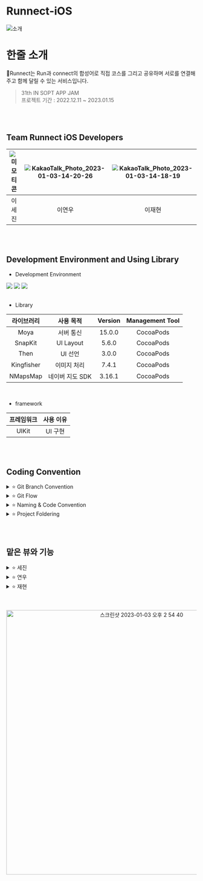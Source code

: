 # Runnect-iOS
![소개](https://user-images.githubusercontent.com/77267404/210302977-b0c11a10-e695-4614-bf03-a0ee1c57823b.png)

# 한줄 소개
🏃Runnect는 Run과 connect의 합성어로 직접 코스를 그리고 공유하며  서로를 연결해주고 함께 달릴 수 있는 서비스입니다.


> 31th IN SOPT APP JAM <br>
> 프로젝트 기간 : 2022.12.11 ~ 2023.01.15

<br>
<br>

##  Team Runnect iOS Developers
![미모티콘](https://user-images.githubusercontent.com/77267404/210303677-1354bea7-fba4-4824-a22a-27ba56327370.png) | ![KakaoTalk_Photo_2023-01-03-14-20-26](https://user-images.githubusercontent.com/77267404/210303710-db640ea4-a716-4947-812a-9b19aae8d2a4.png) | ![KakaoTalk_Photo_2023-01-03-14-18-19](https://user-images.githubusercontent.com/77267404/210303572-f9581df7-c3c0-46a8-9c63-219384d6dd64.png) |
 :---------:|:----------:|:---------:
 이세진 | 이연우 | 이재현 |


<br>
<br>

## Development Environment and Using Library
- Development Environment
<p align="left">
<img src ="https://img.shields.io/badge/Swift-5.7-orange?logo=swift">
<img src ="https://img.shields.io/badge/Xcode-14.0-blue?logo=xcode">
<img src ="https://img.shields.io/badge/iOS-14.0-green.svg">

<br>
<br>

- Library

라이브러리 | 사용 목적 | Version | Management Tool
:---------:|:----------:|:---------: |:---------:
 Moya | 서버 통신 | 15.0.0 | CocoaPods
 SnapKit | UI Layout | 5.6.0 | CocoaPods
 Then | UI 선언 | 3.0.0 | CocoaPods
 Kingfisher | 이미지 처리 | 7.4.1| CocoaPods
 NMapsMap  | 네이버 지도 SDK | 3.16.1| CocoaPods
 
 <br>

- framework

프레임워크 | 사용 이유 
:---------:|:----------:
 UIKit | UI 구현

<br>
<br>

## Coding Convention
<details>
 <summary> ⭐️ Git Branch Convention </summary>
 <div markdown="1">       

 ---
 
 - **Branch Naming Rule**
    - Issue 작성 후 생성되는 번호와 Issue의 간략한 설명 등을 조합하여 Branch 이름 결정
    - `[previx]/<#IssueNumber>-<Description>`
- **Commit Message Rule**
    - `[Prefix] <#IssueNumber>-<Description>`
- **Code Review Rule**
    - 코드 리뷰를 최대한 달고 반영하자! 
   
 <br>

 </div>
 </details>

 <details>
 <summary> ⭐️ Git Flow </summary>
 <div markdown="1">       

 ---
 
 ```
1. 작업 단위별 Issue 생성 : 담당자, 라벨, 프로젝트 연결 

2. Fork 받은 로컬 레포에서 develop 브랜치 최신화 : git pull (origin develop) 

3. Branch 생성 : git switch -c Prefix/#IssueNumber-description 
   > 예시) chore/#3-Project-Setting

4. 로컬 환경에서 작업 후 Add -> Commit -> Push -> Pull Request의 과정을 거친다.
   
   Prefix의 의미
   > [Feat] : 새로운 기능 구현
   > [Chore] : 그 이외의 잡일/ 버전 코드 수정, 패키지 구조 변경, 파일 이동, 파일이름 변경
   > [Add] : 코드 변경 없는 단순 파일 추가, 에셋 및 라이브러리 추가
   > [Setting] : 프로젝트 세팅
   > [Fix] : 버그, 오류 해결, 코드 수정
   > [Style] : 코드 포맷팅, 코드 변경이 없는 경우, 주석 수정
   > [Docs] : README나 WIKI 등의 문서 개정
   > [Refactor] : 전면 수정이 있을 때 사용합니다
   > [Test] : 테스트 모드, 리펙토링 테스트 코드 추가

5. Pull Request 작성 
   - closed : #IssueNumber로 이슈 연결, 리뷰어 지정

6. Code Review 완료 후 Pull Request 작성자가 develop Branch로 merge하기
   - Develop Branch protection rules : Merge 전 최소 1 Approve 필요

7. 종료된 Issue와 Pull Request의 Label과 Project를 관리
```
   
 <br>

 </div>
 </details>

<details>
 <summary> ⭐️ Naming & Code Convention </summary>
 <div markdown="1">       

 ---
 
- 함수, 메서드 : **lowerCamelCase** 사용하고, 동사로 시작한다.
- 변수, 상수 : **lowerCamelCase** 사용한다.
- 클래스, 구조체, enum, extension 등 :  **UpperCamelCase** 사용한다.
- 기본 MVC 폴더링 구조에 따라 파일을 구분하여 사용한다.
- 파일, 클래스 명 약어 사용. 단, UI 선언 구문과 메소드에서는 약어를 사용하지 않는다.
    - 예시) ViewController → `VC`
    - 예시) CollectionViewCell → `CVC`
- 뷰 설정을 위한 함수에서는 **set** 키워드를 사용한다.
    - 예시) func configureUI → `func setUI`
    - 예시) func setDelegate ... → `func configureDelegate`
- 이외 기본 명명규칙은 [Swift Style Guide](https://google.github.io/swift/), [API Design Guidelines](https://www.swift.org/documentation/api-design-guidelines/) , [Swift Style Guide](https://github.com/StyleShare/swift-style-guide)를 참고한다.
- 상속받지 않는 클래스는 **final 키워드**를 붙인다.
- 단일 정의 내에서만 사용되는 특정 기능 구현은 **private 접근 제한자**를 적극 사용한다.
- 퀵헬프기능을 활용한 마크업 문법을 활용한 주석을 적극 사용한다.
- 이외는 커스텀한 **SwiftLint Rule**을 적용한다.
   
   
 <br>

 </div>
 </details>

<details>
 <summary> ⭐️ Project Foldering </summary>
 <div markdown="1">       

 ---
```
📦Runnect-iOS
 ┣ 📂Base.lproj
 ┣ 📂Global
 ┃ ┣ 📂Extension
 ┃ ┃ ┣ 📂Combine+
 ┃ ┃ ┣ 📂Foundation+
 ┃ ┃ ┗ 📂UIKit+
 ┃ ┣ 📂Literal
 ┃ ┣ 📂Protocols
 ┃ ┣ 📂Resource
 ┃ ┣ 📂Supports
 ┃ ┣ 📂UIComponents
 ┃ ┗ 📂Utils
 ┣ 📂Network
 ┃ ┣ 📂Dto
 ┃ ┣ 📂Foundation
 ┃ ┣ 📂Model
 ┃ ┣ 📂Router
 ┃ ┗ 📂Service
 ┣ 📂Presentation
 ┃ ┣ 📂CourseDetail
 ┃ ┃ ┣ 📂VC
 ┃ ┃ ┗ 📂Views
 ┃ ┣ 📂CourseDiscovery
 ┃ ┃ ┣ 📂VC
 ┃ ┃ ┗ 📂Views
 ┃ ┣ 📂CourseDrawing
 ┃ ┃ ┣ 📂VC
 ┃ ┃ ┗ 📂Views
 ┃ ┣ 📂CourseStorage
 ┃ ┃ ┣ 📂VC
 ┃ ┃ ┗ 📂Views
 ┃ ┣ 📂MyPage
 ┃ ┃ ┣ 📂VC
 ┃ ┃ ┗ 📂Views
 ┃ ┣ 📂SignIn
 ┃ ┃ ┣ 📂VC
 ┃ ┃ ┗ 📂Views
 ┃ ┣ 📂Splash
 ┃ ┃ ┗ 📂VC
 ┃ ┗ 📂TabBar
 ┗ 📜Info.plist
```
   
 <br>

 </div>
 </details>

###

<br>

## 맡은 뷰와 기능

<details>
 <summary> ⭐ 세진 </summary>
 <div markdown="1">
 
   1. **로그인 뷰**
       ![Untitled](https://user-images.githubusercontent.com/77267404/212248243-b331aebd-3f41-459e-9830-ed65b864addc.png)

       - 닉네임과 `device uuid` 를 이용하여 임시 로그인 기능을 구현했습니다.
       - UI 요소에는 닉네임을 위한 `UITextField`와 닉네임 글자 수 제한 기능을 추가했습니다.
       - 글자 입력 시 텍스트 필드의 테두리 색이 바뀌고 하단의 시작하기 버튼이 활성화 되도록 했습니다.
       
   2. **코스 보관함 뷰**

       ![Untitled 1](https://user-images.githubusercontent.com/77267404/212248300-0ab1ac8e-1333-4039-9962-c8cf7ca0fc2c.png)

       - 커스텀 한 `ViewPager`를 이용하여 코스 보관함 뷰를 구현했습니다. 상단은 `UIButton`, 하단 부분은 `CollectionView`를 이용하여 스크롤이 가능하도록 했습니다. 버튼 하단의 `IndicatorView`를 위치시켜 사용자가 어떠한 탭을 선택했는지 확인할 수 있도록 했습니다.
       - `CollectionView Cell`내부에는 코스 리스트를 담은 또 다른 `CollectionView`를 담아 내가 그린 코스와 스크랩한 코스를 리스트 형식으로 볼 수 있게 했습니다.
       - 서버로부터 받아온 데이터가 없을 때를 위한 `EmptyView`를 구현하여 사용성을 높였습니다.
       - 해당 Cell을 클릭하면 상세한 러닝 코스를 볼 수 있도록 하는 `DetailView`로 이동하도록 했습니다.
       - Cell 내부에는 하트 버튼을 위치시켜 해당 버튼을 누르면 스크랩을 하거나 스크랩을 취소할 수 있는 기능을 추가했습니다. 이를 위해 Protocol-Delegate 패턴을 사용했습니다.
       - 러닝 코스 경로에 필요한 좌표들은 서버로부터 배열 형식으로 받아와 이것을 `NMGLatLng`로 변환하여 지도에 마커를 생성했습니다.
   3. **코스 그리기 뷰**

       ![Untitled 2](https://user-images.githubusercontent.com/77267404/212248325-15e2737f-4524-44ec-a95a-9264b63ba771.png)

       ![Untitled 3](https://user-images.githubusercontent.com/77267404/212248337-3717a174-5dda-4b8b-8a1c-97215c30a579.png)

       - 런넥트의 핵심 기능인 코스 그리기 뷰를 구현했습니다.
       - `네이버 지도 SDK`를 활용하셔 지도 위에 달릴 경로를 그리고 러닝을 하는 동안 러너의 위치를 확인할 수 있는 기능을 구현했습니다. 러닝이 끝나면 경로 이미지와 함께 총거리, 이동 시간, 평균 페이스 등의 수치와 사용자가 입력한 제목을 업로드하여 기록으로 남길 수 있도록 했습니다.
       - UI적 요소로는 중복되는 지도 뷰를 위해 네이버 지도를 `UIView`로 한번 감싼 `RNMapView`를 구현했습니다. 이를 통해 지도 위 마커와 사용자 위치 오버레이, 경로 오버레이, 카메라 이동 버튼 등을 커스텀 하여 여러 `ViewController`에서 쉽게 불러와 사용할 수 있었습니다.
       - 러닝 코스의 출발지 검색 기능은 `카카오 주소 API`를 이용하여 구현했습니다. 사용자가 키워드로 검색을 하면 해당 키워드에 연관된 여러 주소들을 리스트 형식으로 보여줍니다. 여기서 사용자가 특정 위치를 선택하면 해당 위치를 출발지로 설정하고 지도를 터치하여 러닝 코스를 그릴 수 있습니다. 지도를 터치하면 마커가 생성되고 해당 마커 사이를 지나가는 경로선이 자동으로 생성됩니다. 실수로 터치하여 마커가 생성되었다면 우측 하단의 취소 버튼을 눌러 행동을 취소할 수 있습니다.
       - 마커가 생성될 때마다 이전 마커와의 직선거리를 Km 단위로 계산하여 러닝 코스의 총거리를 좌측 하단에서 확인할 수 있도록 구현했습니다. 이를 위해 `CLLocation`을 사용했습니다.
       - 이동 시간을 구하기 위해 Stopwatch 클래스를 구현하였습니다.
       - 시간과 관련된 데이터의 포맷팅을 위해 `RNTimeFormatter` 클래스를 구현하고 이곳에 시간 관련 데이터를 원하는 형태로 포맷팅하는 기능을 추가했습니다. `DateComponentsFormatter` 와 `DateFormatter` 를 사용했습니다.
       - 러닝 기록 작성 뷰에서 저장하기 버튼을 누르면 `Multipart/form-data` 를 이용하여 서버 통신을 진행합니다. 이때 코스 이미지와 러닝 기록 데이터를 서버로 전송합니다.
       - 코스 이미지는 러닝 종료 버튼을 누르는 순간 지도 뷰를 UIImage로 변환하여 다음 뷰로 전달하는 방식을 사용했습니다.
 </div>
</details>

<details>
 <summary> ⭐️ 연우 </summary>
 <div markdown="1">
 
   ![%E1%84%8F%E1%85%A9%E1%84%89%E1%85%B3%E1%84%87%E1%85%A1%E1%86%AF%E1%84%80%E1%85%A7%E1%86%AB_ios](https://user-images.githubusercontent.com/77267404/212248971-e7d9d6dd-39d2-475e-ba57-014ba776cfd3.png)

   `코스 발견` 탭에 있는 뷰들을 구현했습니다. 

   네비게이션바와 탭바는 세진이가 프로젝트 세팅 시에 구현해놓았던 뷰를 재사용했습니다.

   1. **CourseDiscoveryVC UI**
   - `CollectionView`를 활용하여 구현했습니다. 3개의 섹션으로 나누어 각 섹션에 UIViewCell을 만들어 Cell안에 View가 들어가도록 했습니다. 즉, 이 View에는 CollectionView 하나만 존재하며, 1번째 섹션에는 광고 이미지뷰가, 2번째 섹션에는 헤더가, 3번째 섹션에는 MapListCell들이 들어가있습니다. MapListCell 은 CourseListCVC를 재사용하여 구현했습니다.
   - API 연결
   이 View 에는 MapListCell을 View에 뿌려주는 API와 스크랩이 되었는지 안되었는지를 보여주는 API , 2개를 연결해놓았습니다. `Moya` 를 사용하여 Provider를 통해 서버와 통신시켜놓았습니다.

   2. **SearchVC UI**
   - 기능명세서대로 CourseDiscoveryVC에서 돋보기 버튼을 누르면 이 뷰가 Push 되도록 구현했습니다. - 프로젝트 세팅 시에 구현해놓은 NavigationBar 에 검색 타입으로 뷰를 재사용 하였고, `PlaceHolder`를 추가해주었습니다. 검색버튼을 누르면 CourseListCVC를 또 재사용하여 collectionView를 불러오는 방식으로 구현했습니다.
   - API 연결
   이 View 에는 검색을 하면 `keword`에 맞는 MapListCell을 보여주는 API를 연결했습니다. API 명세서대로 파라미터를 keword로 설정해놓고 서버와 통신시켜놓는 방식으로 구현했습니다.

   3. **MyCourseSelectVC UI**

    1) 코스그리기 뷰에서 그렸던 코스들을 불러와, 이 중에서 업로드하고 싶은 코스 1개를 select 하고,

    2) 선택하기 버튼을 누르면,

    3) CourseUploadVC UI로 push 되게 구현했습니다.

   - 뷰는 CourseListCVC를 재사용하여 `CollectionView`로 구현했습니다. 그리고 컬렉션뷰 셀에서 셀을 선택하면 셀 내 imageView에 bounder가 생기게 함수를 구현했습니다. 이 때 cell 을 선택하면 그 전에 선택한 cell은 취소가 되게 구현했습니다. 그리고 추가로 cell을 1개 선택하면 업로드하기 버튼이 보라색이 되는 방식으로 구현했습니다.
   - API 연결
   내가 그렸던 코스들을 불러와 view에 뿌려주는 API를 연결했습니다.

   4. **CourseUploadVC UI**
   - 사용자가 select한 코스에 Title과 description을 작성하는 View입니다. 제목을 적는 `TitleTextField`와 설명을 적는 `UITextView`를 활용하여 구현했습니다.
   - 각각 기능명세서에 명시된대로 글자수 제한 함수를 걸어놓고, 디자인해놓은 대로 PlaceHolder를 구현했습니다. 그리고 사용자가 Text를 입력하기 시작할 때와 끝날 때 함수를 구현해놓아 Text를 입력하기 시작하면, 1) Placeholder가 사라지고 2) 업로드하기 버튼이 보라색으로 활성화되고  2) 키보드가 올라오되 View를 키보드를 올린만큼 올려서 View가 키보드에 의해 가려지지 않게 구현했습니다. Upload버튼을 누르면 Discovery VC로 돌아가게 해주었습니다.
   - API 연결
   `POST` 메소드를 이용한 API를 연결해놓았습니다.

 </div>
</details>

<details>
 <summary> ⭐️ 재현 </summary>
 <div markdown="1">    
   <img width="905" alt="%EC%8A%A4%ED%81%AC%EB%A6%B0%EC%83%B7_2023-01-13_%EC%98%A4%ED%9B%84_1 46 30" src="https://user-images.githubusercontent.com/77267404/212249228-a2eacb8c-e4ac-4c31-80bb-34f726d47e37.png">

   저는 마이페이지 뷰를 담당했습니다. 

   - `마이페이지` - `메인` : MyPageVC
       - 사용자의 진척도를 나타내기 위해 UIProgressView를 처음 사용해보았습니다 .. 🥴
       - UI가 반복되는 목표 보상, 활동 기록, 업로드한 코스의 레이아웃을 그리는 함수를 만들어 활용해보았습니다.
   - `마이페이지` - `메인` - `닉네임 수정` : NicknameEditorVC
       - 텍스트가 입력 되었을 때만 return 키가 활성화되도록 구현했습니다.
       - 키보드의 return 키가 눌렸을 때, 팝업창 뒷쪽의 백그라운드 뷰를 눌렀을 때 값이 return 될 수 있도록 구현했습니다.
       - 백그라운드 뷰에 투명도가 설정되어 있어 viewWillAppear를 쓸 수 없었고, delegate를 사용했습니다.
   - `마이페이지` - `목표 보상` : GoalRewardInfoVC
       - UICollectionView를 활용해 스탬프를 나타냈습니다.
       - 시뮬레이터 화면의 크기가 커졌을 때 콜렉션뷰가 깨지는 이유와, 이를 해결하기 위해 셀의 너비값 대비 비율을 활용해서 크기를 유동적으로 설정하는 법을 배웠습니다.
       - 서버에서 보내주는 스탬프 id만 스탬프 사진을 나타내고, 나머지는 잠금 이미지로 나타낼 수 있도록 구현했습니다. (어려웠습니다..)
   - `마이페이지` - `활동 기록` : ActivityRecordInfoVC
       - UITableView를 활용해 활동 기록을 나타냈습니다.
       - 셀 안에 들어가는 요소들을 일정한 간격으로 배치하기 위해 UIStackView를 활용했습니다.
       - DateFormatter를 활용해 서버에서 보내주는 날짜 데이터를 UI에 맞추어 변경하는 법을 배우고, NSMutableAttributedString를 처음 써보았습니다 ~.~
   - `마이페이지` - `업로드한 코스` : UploadedCourseInfoVC
       - UICollectionView를 활용해 업로드한 코스를 나타냈습니다.
   - `코스 발견` - `추천 코스 상세 페이지` : CourseDetailVC


 </div>
</details>
 
 
<br>
<br>

<p align = "center">
<img width = 700 alt="스크린샷 2023-01-03 오후 2 54 40" src="https://user-images.githubusercontent.com/77267404/210306409-1ecebc5d-2fdd-4bb9-b367-bf4df4165083.png">
</p?
